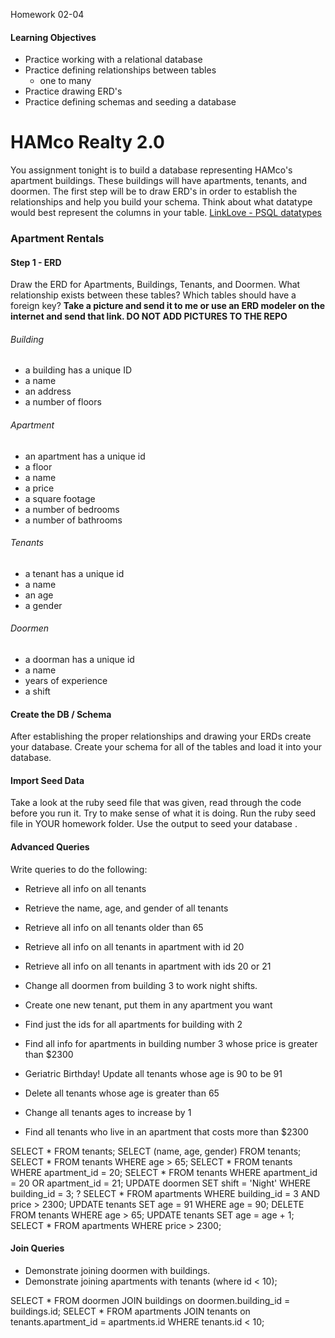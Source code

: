  Homework 02-04

#### Learning Objectives
- Practice working with a relational database
- Practice defining relationships between tables
  - one to many
- Practice drawing ERD's
- Practice defining schemas and seeding a database

# HAMco Realty 2.0
You assignment tonight is to build a database representing HAMco's apartment buildings. These buildings will have apartments, tenants, and doormen. The first step will be to draw ERD's in order to establish the relationships and help you build your schema. Think about what datatype would best represent the columns in your table. [LinkLove - PSQL datatypes](http://www.postgresql.org/docs/9.3/static/datatype.html)

### Apartment Rentals

#### Step 1 - ERD

Draw the ERD for Apartments, Buildings, Tenants, and Doormen. What relationship exists between these tables? Which tables should have a foreign key?
__Take a picture and send it to me or use an ERD modeler on the internet and send that link. DO NOT ADD PICTURES TO THE REPO__

###### Building
- a building has a unique ID
- a name
- an address
- a number of floors

###### Apartment
- an apartment has a unique id
- a floor
- a name
- a price
- a square footage
- a number of bedrooms
- a number of bathrooms

###### Tenants
- a tenant has a unique id
- a name
- an age
- a gender

###### Doormen
- a doorman has a unique id
- a name
- years of experience
- a shift

#### Create the DB / Schema
After establishing the proper relationships and drawing your ERDs create your database. Create your schema for all of the tables and load it into your database.

#### Import Seed Data
Take a look at the ruby seed file that was given, read through the code before you run it. Try to make sense of what it is doing. Run the ruby seed file in YOUR homework folder. Use the output to seed your database  .

#### Advanced Queries
Write queries to do the following:
* Retrieve all info on all tenants
* Retrieve the name, age, and gender of all tenants
* Retrieve all info on all tenants older than 65
* Retrieve all info on all tenants in apartment with id 20
* Retrieve all info on all tenants in apartment with ids 20 or 21

* Change all doormen from building 3 to work night shifts.
* Create one new tenant, put them in any apartment you want
* Find just the ids for all apartments for building with 2
* Find all info for apartments in building number 3 whose price is greater than $2300
* Geriatric Birthday! Update all tenants whose age is 90 to be 91
* Delete all tenants whose age is greater than 65
* Change all tenants ages to increase by 1
* Find all tenants who live in an apartment that costs more than $2300

SELECT * FROM tenants;
SELECT (name, age, gender) FROM tenants;
SELECT * FROM tenants WHERE age > 65;
SELECT * FROM tenants WHERE apartment_id = 20;
SELECT * FROM tenants WHERE apartment_id = 20 OR apartment_id = 21;
UPDATE doormen SET shift = 'Night' WHERE building_id = 3;
?
SELECT * FROM apartments WHERE building_id = 3 AND price > 2300;
UPDATE tenants SET age = 91 WHERE age = 90;
DELETE FROM tenants WHERE age > 65;
UPDATE tenants SET age = age + 1;
SELECT * FROM apartments WHERE price > 2300;



#### Join Queries
* Demonstrate joining doormen with buildings.
* Demonstrate joining apartments with tenants (where id < 10);

SELECT * FROM doormen JOIN buildings on doormen.building_id = buildings.id;
SELECT * FROM apartments JOIN tenants on tenants.apartment_id = apartments.id WHERE tenants.id < 10;
